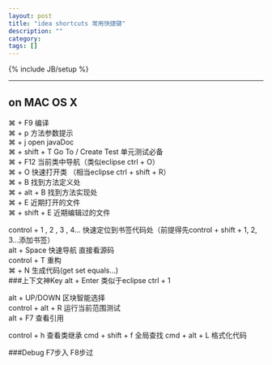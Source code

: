 ```yaml
---
layout: post
title: "idea shortcuts 常用快捷键"
description: ""
category: 
tags: []
---
```

{% include JB/setup %}

---
on MAC OS X
---

⌘ + F9 编译   
⌘ + p 方法参数提示   
⌘ + j open javaDoc   
⌘ + shift + T Go To / Create Test 单元测试必备   
⌘ + F12 当前类中导航（类似eclipse ctrl + O）   
⌘ + O 快速打开类 （相当eclipse ctrl + shift + R）   
⌘ + B 找到方法定义处   
⌘ + alt + B 找到方法实现处   
⌘ + E 近期打开的文件   
⌘ + shift + E 近期编辑过的文件   

control + 1 , 2 , 3 , 4... 快速定位到书签代码处（前提得先control + shift + 1, 2, 3...添加书签）   
alt + Space 快速导航 直接看源码   
control + T 重构   
⌘ + N 生成代码(get set equals...)   
###上下文神Key alt + Enter 类似于eclipse ctrl + 1

alt + UP/DOWN 区块智能选择   
control + alt + R 运行当前范围测试   
alt + F7 查看引用   

control + h 查看类继承
cmd + shift + f 全局查找
cmd + alt + L 格式化代码

###Debug
F7步入
F8步过

